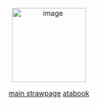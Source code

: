 <p align="center">
<img width="150" height="150" alt="image" src="https://github.com/user-attachments/assets/f7a4c63c-dc8d-4543-bfc4-4b170ef261e2" />


<p align="center">
<a href="https://leonstrohl.straw.page/">main strawpage</a>  <a href="https://blippleep.atabook.org/">atabook</a>
